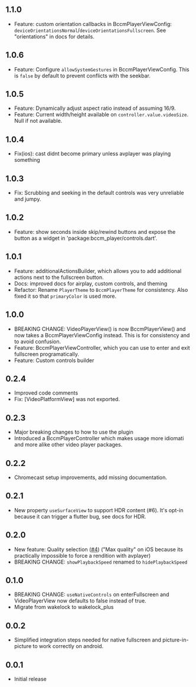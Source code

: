 ## 1.1.0

- Feature: custom orientation callbacks in BccmPlayerViewConfig: `deviceOrientationsNormal`/`deviceOrientationsFullscreen`. See "orientations" in docs for details.

## 1.0.6

- Feature: Configure `allowSystemGestures` in BccmPlayerViewConfig. This is `false` by default to prevent conflicts with the seekbar.

## 1.0.5

- Feature: Dynamically adjust aspect ratio instead of assuming 16/9.
- Feature: Current width/height available on `controller.value.videoSize`. Null if not available.

## 1.0.4

- Fix(ios): cast didnt become primary unless avplayer was playing something

## 1.0.3

- Fix: Scrubbing and seeking in the default controls was very unreliable and jumpy.

## 1.0.2

- Feature: show seconds inside skip/rewind buttons and expose the button as a widget in 'package:bccm_player/controls.dart'.

## 1.0.1

- Feature: additionalActionsBuilder, which allows you to add additional actions next to the fullscreen button.
- Docs: improved docs for airplay, custom controls, and theming
- Refactor: Rename `PlayerTheme` to `BccmPlayerTheme` for consistency. Also fixed it so that `primaryColor` is used more.

## 1.0.0

- BREAKING CHANGE: VideoPlayerView() is now BccmPlayerView() and now takes a BccmPlayerViewConfig instead. This is for consistency and to avoid confusion.
- Feature: BccmPlayerViewController, which you can use to enter and exit fullscreen programatically.
- Feature: Custom controls builder

## 0.2.4

- Improved code comments
- Fix: [VideoPlatformView] was not exported.

## 0.2.3

- Major breaking changes to how to use the plugin
- Introduced a BccmPlayerController which makes usage more idiomati and more alike other video player packages.

## 0.2.2

- Chromecast setup improvements, add missing documentation.

## 0.2.1

- New property `useSurfaceView` to support HDR content (#6). It's opt-in because it can trigger a flutter bug, see docs for HDR.

## 0.2.0

- New feature: Quality selection ([#4](https://github.com/bcc-code/bccm-player/pull/4)) ("Max quality" on iOS because its practically impossible to force a rendition with avplayer)
- BREAKING CHANGE: `showPlaybackSpeed` renamed to `hidePlaybackSpeed`

## 0.1.0

- BREAKING CHANGE: `useNativeControls` on enterFullscreen and VideoPlayerView now defaults to false instead of true.
- Migrate from wakelock to wakelock_plus

## 0.0.2

- Simplified integration steps needed for native fullscreen and picture-in-picture to work correctly on android.

## 0.0.1

- Initial release
